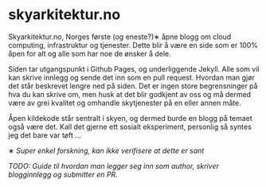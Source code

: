 # skyarkitektur.no

Skyarkitektur.no, Norges første (og eneste?)&lowast; åpne blogg om cloud computing, infrastruktur og tjenester. Dette blir å være en side som er 100% åpen for alt og alle som har noe de ønsker å dele.

Siden tar utgangspunkt i Github Pages, og underliggende Jekyll. Alle som vil kan skrive innlegg og sende det inn som en pull request. Hvordan man gjør det står beskrevet lengre ned på siden. Det er ingen store begrensninger på hva du kan skrive om, men husk at det blir godkjent av oss og må dermed være av grei kvalitet og omhandle skytjenester på en eller annen måte.

Åpen kildekode står sentralt i skyen, og dermed burde en blogg på temaet også være det. Kall det gjerne ett sosialt eksperiment, personlig så syntes jeg det bare var tøft …

&lowast; *Super enkel forskning, kan ikke verifisere at dette er sant*

*TODO: Guide til hvordan man legger seg inn som author, skriver blogginnlegg og submitter en PR.*